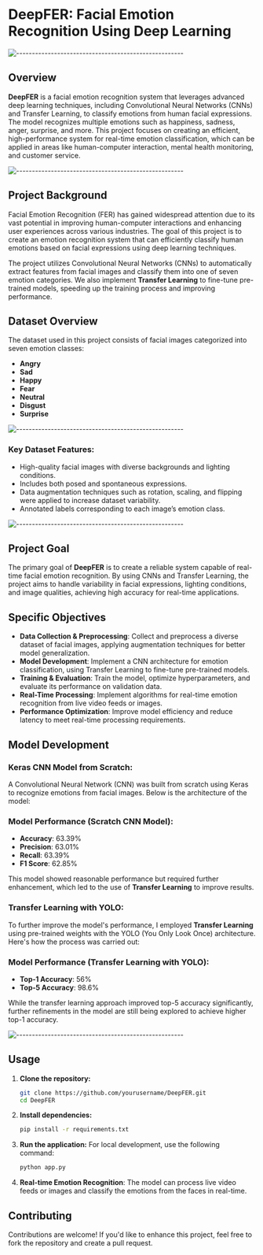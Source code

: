 # **DeepFER: Facial Emotion Recognition Using Deep Learning**

![-----------------------------------------------------](https://raw.githubusercontent.com/andreasbm/readme/master/assets/lines/rainbow.png)

## **Overview**
**DeepFER** is a facial emotion recognition system that leverages advanced deep learning techniques, including Convolutional Neural Networks (CNNs) and Transfer Learning, to classify emotions from human facial expressions. The model recognizes multiple emotions such as happiness, sadness, anger, surprise, and more. This project focuses on creating an efficient, high-performance system for real-time emotion classification, which can be applied in areas like human-computer interaction, mental health monitoring, and customer service.

![-----------------------------------------------------](https://raw.githubusercontent.com/andreasbm/readme/master/assets/lines/rainbow.png)

## **Project Background**
Facial Emotion Recognition (FER) has gained widespread attention due to its vast potential in improving human-computer interactions and enhancing user experiences across various industries. The goal of this project is to create an emotion recognition system that can efficiently classify human emotions based on facial expressions using deep learning techniques.

The project utilizes Convolutional Neural Networks (CNNs) to automatically extract features from facial images and classify them into one of seven emotion categories. We also implement **Transfer Learning** to fine-tune pre-trained models, speeding up the training process and improving performance.

## **Dataset Overview**
The dataset used in this project consists of facial images categorized into seven emotion classes:
- **Angry**
- **Sad**
- **Happy**
- **Fear**
- **Neutral**
- **Disgust**
- **Surprise**

![-----------------------------------------------------](https://raw.githubusercontent.com/andreasbm/readme/master/assets/lines/rainbow.png)

### **Key Dataset Features:**
- High-quality facial images with diverse backgrounds and lighting conditions.
- Includes both posed and spontaneous expressions.
- Data augmentation techniques such as rotation, scaling, and flipping were applied to increase dataset variability.
- Annotated labels corresponding to each image’s emotion class.

![-----------------------------------------------------](https://raw.githubusercontent.com/andreasbm/readme/master/assets/lines/rainbow.png)

## **Project Goal**
The primary goal of **DeepFER** is to create a reliable system capable of real-time facial emotion recognition. By using CNNs and Transfer Learning, the project aims to handle variability in facial expressions, lighting conditions, and image qualities, achieving high accuracy for real-time applications.

## **Specific Objectives**
- **Data Collection & Preprocessing**: Collect and preprocess a diverse dataset of facial images, applying augmentation techniques for better model generalization.
- **Model Development**: Implement a CNN architecture for emotion classification, using Transfer Learning to fine-tune pre-trained models.
- **Training & Evaluation**: Train the model, optimize hyperparameters, and evaluate its performance on validation data.
- **Real-Time Processing**: Implement algorithms for real-time emotion recognition from live video feeds or images.
- **Performance Optimization**: Improve model efficiency and reduce latency to meet real-time processing requirements.

## **Model Development**

### **Keras CNN Model from Scratch:**

A Convolutional Neural Network (CNN) was built from scratch using Keras to recognize emotions from facial images. Below is the architecture of the model:


### **Model Performance (Scratch CNN Model):**

- **Accuracy**: 63.39%
- **Precision**: 63.01%
- **Recall**: 63.39%
- **F1 Score**: 62.85%

This model showed reasonable performance but required further enhancement, which led to the use of **Transfer Learning** to improve results.

### **Transfer Learning with YOLO:**

To further improve the model's performance, I employed **Transfer Learning** using pre-trained weights with the YOLO (You Only Look Once) architecture. Here's how the process was carried out:

### **Model Performance (Transfer Learning with YOLO):**

- **Top-1 Accuracy**: 56%
- **Top-5 Accuracy**: 98.6%

While the transfer learning approach improved top-5 accuracy significantly, further refinements in the model are still being explored to achieve higher top-1 accuracy.


![-----------------------------------------------------](https://raw.githubusercontent.com/andreasbm/readme/master/assets/lines/rainbow.png)


## **Usage**

1. **Clone the repository:**
   ```bash
   git clone https://github.com/yourusername/DeepFER.git
   cd DeepFER
   ```

2. **Install dependencies:**
   ```bash
   pip install -r requirements.txt
   ```

3. **Run the application:**
   For local development, use the following command:
   ```bash
   python app.py
   ```

4. **Real-time Emotion Recognition**:
   The model can process live video feeds or images and classify the emotions from the faces in real-time.

## **Contributing**
Contributions are welcome! If you'd like to enhance this project, feel free to fork the repository and create a pull request.
